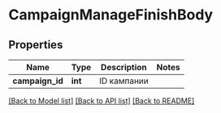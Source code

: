 # CampaignManageFinishBody

## Properties
Name | Type | Description | Notes
------------ | ------------- | ------------- | -------------
**campaign_id** | **int** | ID кампании | 

[[Back to Model list]](../README.md#documentation-for-models) [[Back to API list]](../README.md#documentation-for-api-endpoints) [[Back to README]](../README.md)


